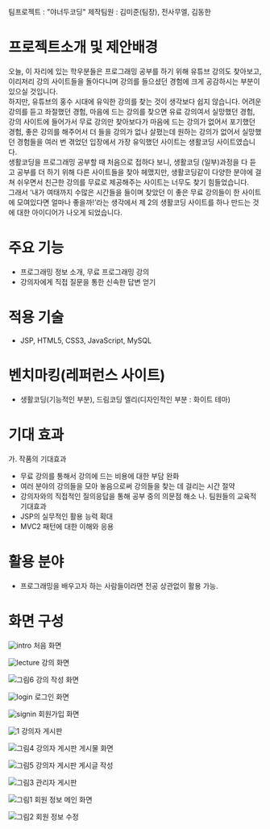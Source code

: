팀프로젝트 : "야너두코딩"
제작팀원 : 김미준(팀장), 전사무엘, 김동한

# 프로젝트소개 및 제안배경
오늘, 이 자리에 있는 학우분들은 프로그래밍 공부를 하기 위해 유튜브 강의도 찾아보고, 이리저리 강의 사이트들을 돌아다니며 강의를 들으셨던 경험에 크게 공감하시는 부분이 있으실 것입니다.    
하지만, 유튜브의 홍수 시대에 유익한 강의를 찾는 것이 생각보다 쉽지 않습니다. 어려운 강의를 듣고 좌절했던 경험, 마음에 드는 강의를 찾으면 유료 강의여서 실망했던 경험, 강의 사이트에 들어가서 무료 강의만 찾아보다가 마음에 드는 강의가 없어서 포기했던 경험, 좋은 강의를 해주어서 더 들을 강의가 없나 살폈는데 원하는 강의가 없어서 실망했던 경험들을 여러 번 겪었던 입장에서 가장 유익했던 사이트는 생활코딩 사이트였습니다.    
생활코딩을 프로그래밍 공부할 때 처음으로 접하다 보니, 생활코딩 (일부)과정을 다 듣고 공부를 더 하기 위해 다른 사이트들을 찾아 헤맸지만, 생활코딩같이 다양한 분야에 걸쳐 쉬우면서 친근한 강의를 무료로 제공해주는 사이트는 너무도 찾기 힘들었습니다.    
그래서 ‘내가 여태까지 수많은 시간들을 들이며 찾았던 이 좋은 무료 강의들이 한 사이트에 모여있다면 얼마나 좋을까!’라는 생각에서 제 2의 생활코딩 사이트를 하나 만드는 것에 대한 아이디어가 나오게 되었습니다.   

# 주요 기능
- 프로그래밍 정보 소개, 무료 프로그래밍 강의
- 강의자에게 직접 질문을 통한 신속한 답변 얻기

# 적용 기술
- JSP, HTML5, CSS3, JavaScript, MySQL

# 벤치마킹(레퍼런스 사이트)
- 생활코딩(기능적인 부분), 드림코딩 엘리(디자인적인 부분 : 화이트 테마)

# 기대 효과
가. 작품의 기대효과 
- 무료 강의를 통해서 강의에 드는 비용에 대한 부담 완화
- 여러 분야의 강의들을 모아 놓음으로써 강의들을 찾는 데 걸리는 시간 절약
- 강의자와의 직접적인 질의응답을 통해 공부 중의 의문점 해소
나. 팀원들의 교육적 기대효과
- JSP의 실무적인 활용 능력 확대
- MVC2 패턴에 대한 이해와 응용

# 활용 분야
- 프로그래밍을 배우고자 하는 사람들이라면 전공 상관없이 활용 가능.

# 화면 구성
![intro](https://user-images.githubusercontent.com/78375169/178099426-56d9f8ae-4ee8-4c34-aa97-ee5191d514a0.jpg)
처음 화면

![lecture](https://user-images.githubusercontent.com/78375169/178099468-8f824fbb-036e-43d9-962a-d2337295fa56.jpg)
강의 화면

![그림6](https://user-images.githubusercontent.com/78375169/178099637-d65436f3-ecfa-4b5a-b7cb-a2c01bc513bd.png)
강의 작성 화면

![login](https://user-images.githubusercontent.com/78375169/178099481-f9fc33ab-9ec0-4807-930a-2a66718b47f3.jpg)
로그인 화면

![signin](https://user-images.githubusercontent.com/78375169/178099485-b419c14a-7ed5-4c0a-ab9c-f4f9dbbcf810.jpg)
회원가입 화면

![1](https://user-images.githubusercontent.com/78375169/178099501-5cfe5001-d43d-4c37-bcb7-3b8c2be14637.jpg)
강의자 게시판

![그림4](https://user-images.githubusercontent.com/78375169/178099607-a2f87ae8-5d5a-4a15-a2d0-1d102bf8eb0f.png)
강의자 게시판 게시물 화면

![그림5](https://user-images.githubusercontent.com/78375169/178099623-926aff8f-1bd0-4175-9b19-e3dcfe076097.png)
강의자 게시판 게시글 작성

![그림3](https://user-images.githubusercontent.com/78375169/178099565-d2f49453-826d-4d16-a970-800979d9ef56.png)
관리자 게시판

![그림1](https://user-images.githubusercontent.com/78375169/178099586-16c4149c-852c-4c98-b6fe-7c8bf9f46201.png)
회원 정보 메인 화면

![그림2](https://user-images.githubusercontent.com/78375169/178099594-1804d030-e96a-4a56-9ac2-5ab2c9b2846c.png)
회원 정보 수정

